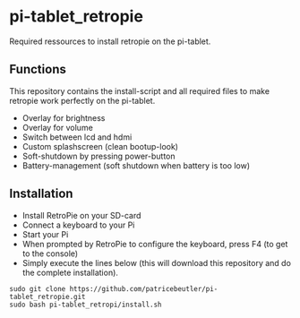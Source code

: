 # pi-tablet_retropie
Required ressources to install retropie on the pi-tablet.

## Functions
This repository contains the install-script and all required files to make retropie work perfectly on the pi-tablet.

* Overlay for brightness
* Overlay for volume
* Switch between lcd and hdmi
* Custom splashscreen (clean bootup-look)
* Soft-shutdown by pressing power-button
* Battery-management (soft shutdown when battery is too low)

## Installation
* Install RetroPie on your SD-card
* Connect a keyboard to your Pi
* Start your Pi
* When prompted by RetroPie to configure the keyboard, press F4 (to get to the console)
* Simply execute the lines below (this will download this repository and do the complete installation).

```
sudo git clone https://github.com/patricebeutler/pi-tablet_retropie.git
sudo bash pi-tablet_retropi/install.sh
```
